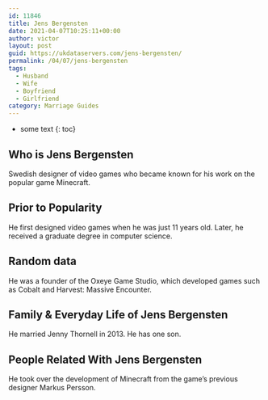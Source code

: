```yaml
---
id: 11846
title: Jens Bergensten
date: 2021-04-07T10:25:11+00:00
author: victor
layout: post
guid: https://ukdataservers.com/jens-bergensten/
permalink: /04/07/jens-bergensten
tags:
  - Husband
  - Wife
  - Boyfriend
  - Girlfriend
category: Marriage Guides
---
```


* some text
{: toc}

## Who is Jens Bergensten



Swedish designer of video games who became known for his work on the popular game Minecraft.

                                
## Prior to Popularity



He first designed video games when he was just 11 years old. Later, he received a graduate degree in computer science.

                                
## Random data



He was a founder of the Oxeye Game Studio, which developed games such as Cobalt and Harvest: Massive Encounter.

                                
## Family & Everyday Life of Jens Bergensten



He married Jenny Thornell in 2013. He has one son.

                                
## People Related With Jens Bergensten



He took over the development of Minecraft from the game&#8217;s previous designer Markus Persson.

                
              
            
          
          
          
